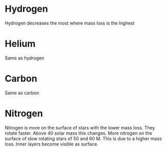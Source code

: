 # Hydrogen

Hydrogen decreases the most where mass loss is the highest

# Helium

Same as hydrogen

# Carbon

Same as carbon

# Nitrogen

Nitrogen is more on the surface of stars with the lower mass loss. They rotate faster.
Above 40 solar mass this changes. More nitrogen on the surface of slow rotating stars of 50 and 60 M.
This is due to a higher mass loss. Inner layers become visible as surface. 